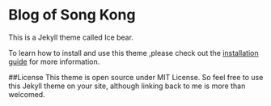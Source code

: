 # Blog of Song Kong
This is a Jekyll theme called Ice bear.

To learn how to install and use this theme ,please check out the [installation guide](http://kongsong.me/blog/ice-bear-jekyll-theme/) for more information.

##License
This theme is open source under MIT License. So feel free to use this Jekyll theme on your site, although linking back to me is more than welcomed.
